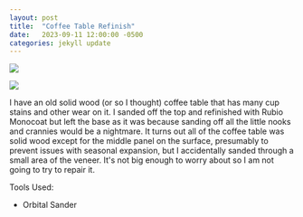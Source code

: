 ```yaml
---
layout: post
title:  "Coffee Table Refinish"
date:   2023-09-11 12:00:00 -0500
categories: jekyll update
---
```


![][image-1]  

![][image-2]

I have an old solid wood (or so I thought) coffee table that has many cup stains and other wear on it. I sanded off the top and refinished with Rubio Monocoat but left the base as it was because sanding off all the little nooks and crannies would be a nightmare. It turns out all of the coffee table was solid wood except for the middle panel on the surface, presumably to prevent issues with seasonal expansion, but I accidentally sanded through a small area of the veneer. It's not big enough to worry about so I am not going to try to repair it. 

Tools Used:
 - Orbital Sander

[image-1]: /assets/image/2023-09-11-coffee-table-refinish/image1.jpg
[image-2]: /assets/image/2023-09-11-coffee-table-refinish/image2.jpg